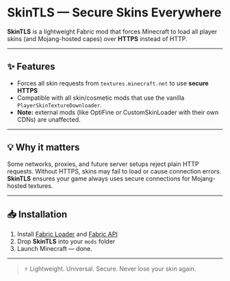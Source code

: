# SkinTLS — Secure Skins Everywhere

**SkinTLS** is a lightweight Fabric mod that forces Minecraft to load all player skins (and Mojang-hosted capes) over **HTTPS** instead of HTTP.

---

## ✨ Features
- Forces all skin requests from `textures.minecraft.net` to use **secure HTTPS**
- Compatible with all skin/cosmetic mods that use the vanilla `PlayerSkinTextureDownloader`.
- **Note:** external mods (like OptiFine or CustomSkinLoader with their own CDNs) are unaffected.


---

## 💡 Why it matters
Some networks, proxies, and future server setups reject plain HTTP requests. Without HTTPS, skins may fail to load or cause connection errors.  
**SkinTLS** ensures your game always uses secure connections for Mojang-hosted textures.

---

## 📥 Installation
1. Install [Fabric Loader](https://fabricmc.net/) and [Fabric API](https://modrinth.com/mod/fabric-api)
2. Drop **SkinTLS** into your `mods` folder
3. Launch Minecraft — done.

---

> ⚡ Lightweight. Universal. Secure. Never lose your skin again.

